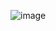 ![image](https://github.com/DimaKu1/login-html/assets/156417617/94c73ae3-b482-4c49-9493-14502b8e3666)
